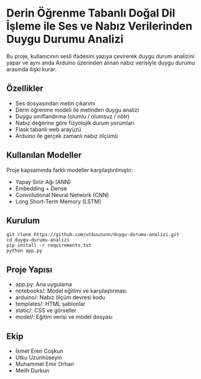 # Derin Öğrenme Tabanlı Doğal Dil İşleme ile Ses ve Nabız Verilerinden Duygu Durumu Analizi

Bu proje, kullanıcının sesli ifadesini yazıya çevirerek duygu durum analizini yapar ve aynı anda Arduino üzerinden alınan nabız verisiyle duygu durumu arasında ilişki kurar.

## Özellikler
- Ses dosyasından metin çıkarımı
- Derin öğrenme modeli ile metinden duygu analizi 
- Duygu sınıflandırma (olumlu / olumsuz / nötr)
- Nabız değerine göre fizyolojik durum yorumları
- Flask tabanlı web arayüzü
- Arduino ile gerçek zamanlı nabız ölçümü

## Kullanılan Modeller

Proje kapsamında farklı modeller karşılaştırılmıştır:

- Yapay Sinir Ağı (ANN)
- Embedding + Dense
- Convolutional Neural Network (CNN)
- Long Short-Term Memory (LSTM)

## Kurulum
```
git clone https://github.com/utkuuzunn/duygu-durumu-analizi.git
cd duygu-durumu-analizi
pip install -r requirements.txt
python app.py
```

## Proje Yapısı
- app.py: Ana uygulama
- notebooks/: Model eğitimi ve karşılaştırması
- arduino/: Nabız ölçüm devresi kodu
- templates/: HTML şablonlar
- static/: CSS ve görseller
- model/: Eğitim verisi ve model dosyası

## Ekip
- İsmet Eren Coşkun
- Utku Uzunhüseyin
- Muhammet Emir Orhan
- Melih Durkun
